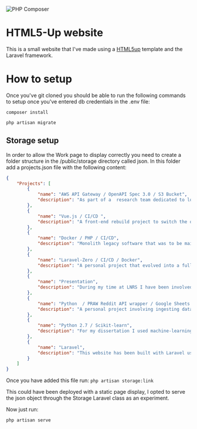 ![PHP Composer](https://github.com/JRobertEdwards/html5-blog/workflows/PHP%20Composer/badge.svg)

# HTML5-Up website

This is a small website that I've made using a <a href="https://html5up.net/">HTML5up</a> template and the Laravel framework.

# How to setup

Once you've git cloned you should be able to run the following commands to setup once you've entered db credentials in the .env file:

`composer install`

`php artisan migrate`

## Storage setup
In order to allow the Work page to display correctly you need to create a folder structure in the /public/storage directory called json. In this folder add a projects.json file with the following content:
```json
{
    "Projects": [
        {
            "name": "AWS API Gateway / OpenAPI Spec 3.0 / S3 Bucket",
            "description": "As part of a  research team dedicated to looking at next-gen technologies and services, we partnered with a company implementing AWS API Gateway and mobile SDK as an Identity as a Service prototype using OpenAPISpec 3.0."
        },
        {
            "name": "Vue.js / CI/CD ",
            "description": "A front-end rebuild project to switch the old PHP front-end to a new Vue.js implementation. Presented features implemented alongside front-end changes to the customer directly."
        },
        {
            "name": "Docker / PHP / CI/CD",
            "description": "Monolith legacy software that was to be maintained and have features implemented. Notable features were an extensive auto-recover piece as well as a PHP upgrade from 5.6 to 7.3 alongside containerising it with Docker. On completion of Docker and PHP upgrade install time went down from ~3 weeks to 2 hours."
        },
        {
            "name": "Laravel-Zero / CI/CD / Docker",
            "description": "A personal project that evolved into a fully-fledged production deployed CLI tool. Laravel-Zero app that interacts with the Smartcleanse application database to allow for encryption, reading, re-encryption of sensitive credentials for all the Smartcleanse external API calls. Dockerised and full CI/CD integration using GitLab pipelines."
        },
        {
            "name": "Presentation",
            "description": "During my time at LNRS I have been involved in numerous onboarding presentations to new starters, introducing the Technology team and what they do and answering questions they have. I’ve presented to the wider business multiple times with key stakeholders from senior management as well as directly talking with customers."
        },
        {
            "name": "Python  / PRAW Reddit API wrapper / Google Sheets API",
            "description": "A personal project involving ingesting data from a google sheets document and then updating Reddit users with subreddit flairs based on specific details from the google sheets document."
        },
        {
            "name": "Python 2.7 / Scikit-learn", 
            "description": "For my dissertation I used machine-learning to see if it is possible to predict the sequence of a DNA strand using chunking methods to split the data into various sizes before modelling."
        },
        {
            "name": "Laravel",
            "description": "This website has been built with Laravel using the HTML5-Up as a template for the front-end. This page is being generated using the Laravel Storage symlink to pull in a json object, bind the data to a View and serve the content using a View Composer. The PC Specs table you see in the About page is generated using the same View Composer but pulling the data from the DB and binding it that way."
        }
    ]
}
```
Once you have added this file run: 
`php artisan storage:link`

This could have been deployed with a static page display, I opted to serve the json object through the Storage Laravel class as an experiment.

Now just run:

`php artisan serve`
